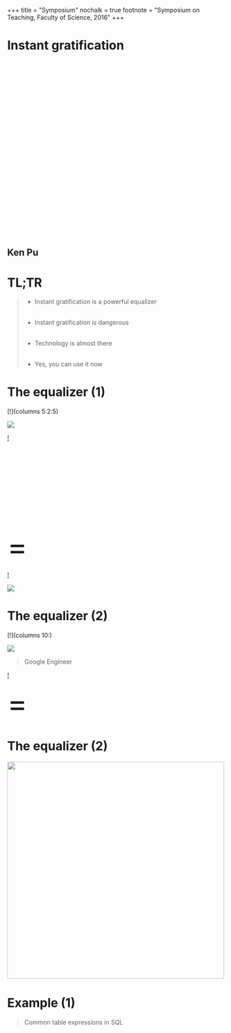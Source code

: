 +++
title = "Symposium"
nochalk = true
footnote = "Symposium on Teaching, Faculty of Science, 2016"
+++

Instant gratification 
==========================================

<div style=height:400px></div>

## Ken Pu


TL;TR
===========================================

> - Instant gratification is a powerful equalizer
>   <br><br>
>
> - Instant gratification is dangerous
>   <br><br>
>
> - Technology is almost there
>   <br><br>
>
> - Yes, you can use it now


The equalizer (1)
============================================

[!](columns 5:2:5)

<img class="fragment" src="degrasse.jpg"></img>

[!](split)

<div style=margin-top:200px;font-size:500%>=</div>

[!](split)

<img class="fragment" src="Instant-Gratification.jpg"></img>



The equalizer (2)
============================================

[!](columns 10:)

<img src="engineer.jpg"></img>

> Google Engineer

[!](split)

<div style=font-size:500%>=</div>







The equalizer (2)
============================================

<img style=height:500px src="women-in-cs.jpg"></img>












Example (1)
==============================================

> Common table expressions in SQL




